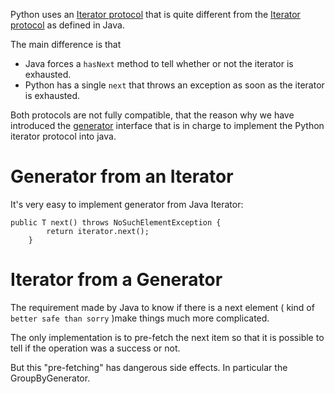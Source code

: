 Python uses an [Iterator protocol](http://docs.python.org/glossary.html#term-iterator) that is quite different from the [Iterator protocol](http://download.oracle.com/javase/6/docs/api/java/util/Iterator.html) as defined in Java.

The main difference is that
  * Java forces a `hasNext` method to tell whether or not the iterator is exhausted.
  * Python has a single `next` that throws an exception as soon as the iterator is exhausted.

Both protocols are not fully compatible, that the reason why we have introduced the [generator](Generator.md) interface that is in charge to implement the Python iterator protocol into java.

# Generator  from an Iterator #

It's very easy to implement generator from Java Iterator:
```
public T next() throws NoSuchElementException {
		return iterator.next();
	}
```

# Iterator from a Generator #

The requirement made by Java to know if there is a next element ( kind of `better safe than sorry` )make things much more complicated.

The only implementation is to pre-fetch the next item so that it is possible to tell if the operation was a success or not.

But this "pre-fetching" has dangerous side effects. In particular the GroupByGenerator.